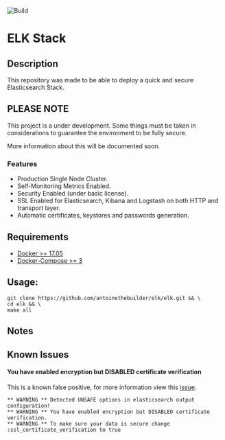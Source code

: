 ![Build](https://github.com/antoinethebuilder/elk/workflows/Test%20build/badge.svg?branch=develop)
# ELK Stack
## Description
This repository was made to be able to deploy a quick and secure Elasticsearch Stack.

## PLEASE NOTE 

This project is a under development. Some things must be taken in considerations
to guarantee the environment to be fully secure.

More information about this will be documented soon.

### Features

- Production Single Node Cluster.
- Self-Monitoring Metrics Enabled.
- Security Enabled (under basic license).
- SSL Enabled for Elasticsearch, Kibana and Logstash on both HTTP and transport layer.
- Automatic certificates, keystores and passwords generation.

## Requirements

- [Docker >= 17.05](https://docs.docker.com/install/)
- [Docker-Compose >= 3](https://docs.docker.com/compose/install/)

## Usage:    
```
git clone https://github.com/antoinethebuilder/elk/elk.git && \
cd elk && \
make all
```

## Notes

## Known Issues
#### You have enabled encryption but DISABLED certificate verification
This is a known false positive, for more information view this [issue](https://github.com/elastic/logstash/issues/10352).

```
** WARNING ** Detected UNSAFE options in elasticsearch output configuration!
** WARNING ** You have enabled encryption but DISABLED certificate verification.
** WARNING ** To make sure your data is secure change :ssl_certificate_verification to true
```
